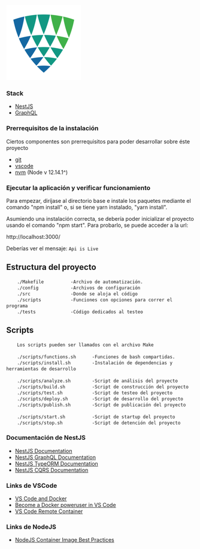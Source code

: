 ![lin](logo.png)

### Stack

- [NestJS](https://docs.nestjs.com/)
- [GraphQL](https://graphql.org/)

### Prerrequisitos de la instalación

Ciertos componentes son prerrequisitos para poder desarrollar sobre éste proyecto

- [git](https://git-scm.com/downloads)
- [vscode](https://code.visualstudio.com/download)
- [nvm](https://github.com/nvm-sh/nvm#installing-and-updating) (Node v 12.14.1^)

### Ejecutar la aplicación y verificar funcionamiento

Para empezar, diríjase al directorio base e instale los paquetes mediante el comando "npm install" o, si se tiene yarn instalado, "yarn install".

Asumiendo una instalación correcta, se debería poder inicializar el proyecto usando el comando "npm start". Para probarlo, se puede acceder a la url:

http://localhost:3000/

Deberías ver el mensaje:
```Api is Live```

## Estructura del proyecto

```
    ./Makefile          -Archivo de automatización.
    ./config            -Archivos de configuración
    ./src               -Donde se aloja el código
    ./scripts           -Funciones con opciones para correr el programa
    ./tests             -Código dedicados al testeo
```


## Scripts

```
    Los scripts pueden ser llamados con el archivo Make

    ./scripts/functions.sh      -Funciones de bash compartidas.
    ./scripts/install.sh        -Instalación de dependencias y herramientas de desarrollo

    ./scripts/analyze.sh        -Script de análisis del proyecto
    ./scripts/build.sh          -Script de construcción del proyecto
    ./scripts/test.sh           -Script de testeo del proyecto
    ./scripts/deploy.sh         -Script de desarrollo del proyecto
    ./scripts/publish.sh        -Script de publicación del proyecto

    ./scripts/start.sh          -Script de startup del proyecto
    ./scripts/stop.sh           -Script de detención del proyecto

```

### Documentación de NestJS

- [NestJS Documentation](https://docs.nestjs.com/)
- [NestJS GraphQL Documentation](https://docs.nestjs.com/graphql/quick-start)
- [NestJS TypeORM Documentation](https://docs.nestjs.com/recipes/sql-typeorm)
- [NestJS CQRS Documentation](https://docs.nestjs.com/recipes/cqrs)

### Links de VSCode

- [VS Code and Docker](https://code.visualstudio.com/docs/azure/docker)
- [Become a Docker poweruser in VS Code](https://brianchristner.io/docker-and-microsoft-vs-code/)
- [VS Code Remote Container](https://code.visualstudio.com/docs/remote/containers)

### Links de NodeJS

- [NodeJS Container Image Best Practices](https://github.com/nodejs/docker-node/blob/master/docs/BestPractices.md)